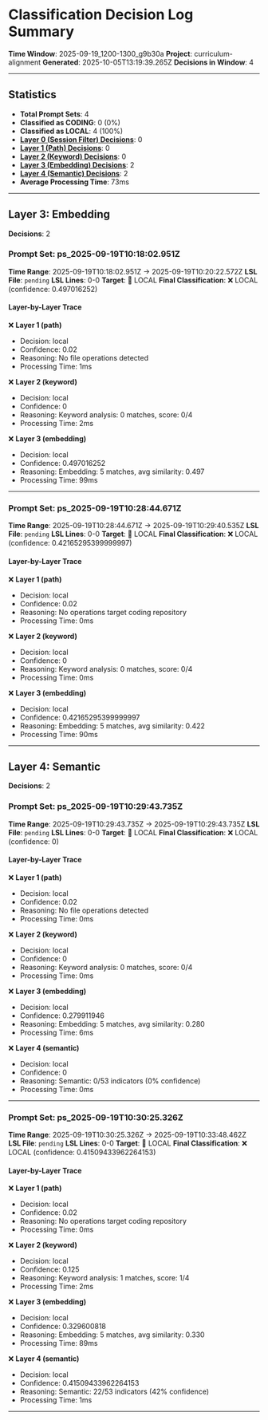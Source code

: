 # Classification Decision Log Summary

**Time Window**: 2025-09-19_1200-1300_g9b30a
**Project**: curriculum-alignment
**Generated**: 2025-10-05T13:19:39.265Z
**Decisions in Window**: 4

---

## Statistics

- **Total Prompt Sets**: 4
- **Classified as CODING**: 0 (0%)
- **Classified as LOCAL**: 4 (100%)
- **[Layer 0 (Session Filter) Decisions](#layer-0-session-filter)**: 0
- **[Layer 1 (Path) Decisions](#layer-1-path)**: 0
- **[Layer 2 (Keyword) Decisions](#layer-2-keyword)**: 0
- **[Layer 3 (Embedding) Decisions](#layer-3-embedding)**: 2
- **[Layer 4 (Semantic) Decisions](#layer-4-semantic)**: 2
- **Average Processing Time**: 73ms

---

## Layer 3: Embedding

**Decisions**: 2

### Prompt Set: ps_2025-09-19T10:18:02.951Z

**Time Range**: 2025-09-19T10:18:02.951Z → 2025-09-19T10:20:22.572Z
**LSL File**: `pending`
**LSL Lines**: 0-0
**Target**: 📍 LOCAL
**Final Classification**: ❌ LOCAL (confidence: 0.497016252)

#### Layer-by-Layer Trace

❌ **Layer 1 (path)**
- Decision: local
- Confidence: 0.02
- Reasoning: No file operations detected
- Processing Time: 1ms

❌ **Layer 2 (keyword)**
- Decision: local
- Confidence: 0
- Reasoning: Keyword analysis: 0 matches, score: 0/4
- Processing Time: 2ms

❌ **Layer 3 (embedding)**
- Decision: local
- Confidence: 0.497016252
- Reasoning: Embedding: 5 matches, avg similarity: 0.497
- Processing Time: 99ms

---

### Prompt Set: ps_2025-09-19T10:28:44.671Z

**Time Range**: 2025-09-19T10:28:44.671Z → 2025-09-19T10:29:40.535Z
**LSL File**: `pending`
**LSL Lines**: 0-0
**Target**: 📍 LOCAL
**Final Classification**: ❌ LOCAL (confidence: 0.42165295399999997)

#### Layer-by-Layer Trace

❌ **Layer 1 (path)**
- Decision: local
- Confidence: 0.02
- Reasoning: No operations target coding repository
- Processing Time: 0ms

❌ **Layer 2 (keyword)**
- Decision: local
- Confidence: 0
- Reasoning: Keyword analysis: 0 matches, score: 0/4
- Processing Time: 0ms

❌ **Layer 3 (embedding)**
- Decision: local
- Confidence: 0.42165295399999997
- Reasoning: Embedding: 5 matches, avg similarity: 0.422
- Processing Time: 90ms

---

## Layer 4: Semantic

**Decisions**: 2

### Prompt Set: ps_2025-09-19T10:29:43.735Z

**Time Range**: 2025-09-19T10:29:43.735Z → 2025-09-19T10:29:43.735Z
**LSL File**: `pending`
**LSL Lines**: 0-0
**Target**: 📍 LOCAL
**Final Classification**: ❌ LOCAL (confidence: 0)

#### Layer-by-Layer Trace

❌ **Layer 1 (path)**
- Decision: local
- Confidence: 0.02
- Reasoning: No file operations detected
- Processing Time: 0ms

❌ **Layer 2 (keyword)**
- Decision: local
- Confidence: 0
- Reasoning: Keyword analysis: 0 matches, score: 0/4
- Processing Time: 0ms

❌ **Layer 3 (embedding)**
- Decision: local
- Confidence: 0.279911946
- Reasoning: Embedding: 5 matches, avg similarity: 0.280
- Processing Time: 6ms

❌ **Layer 4 (semantic)**
- Decision: local
- Confidence: 0
- Reasoning: Semantic: 0/53 indicators (0% confidence)
- Processing Time: 0ms

---

### Prompt Set: ps_2025-09-19T10:30:25.326Z

**Time Range**: 2025-09-19T10:30:25.326Z → 2025-09-19T10:33:48.462Z
**LSL File**: `pending`
**LSL Lines**: 0-0
**Target**: 📍 LOCAL
**Final Classification**: ❌ LOCAL (confidence: 0.41509433962264153)

#### Layer-by-Layer Trace

❌ **Layer 1 (path)**
- Decision: local
- Confidence: 0.02
- Reasoning: No operations target coding repository
- Processing Time: 0ms

❌ **Layer 2 (keyword)**
- Decision: local
- Confidence: 0.125
- Reasoning: Keyword analysis: 1 matches, score: 1/4
- Processing Time: 2ms

❌ **Layer 3 (embedding)**
- Decision: local
- Confidence: 0.329600818
- Reasoning: Embedding: 5 matches, avg similarity: 0.330
- Processing Time: 89ms

❌ **Layer 4 (semantic)**
- Decision: local
- Confidence: 0.41509433962264153
- Reasoning: Semantic: 22/53 indicators (42% confidence)
- Processing Time: 1ms

---

